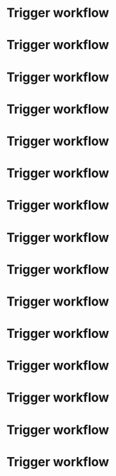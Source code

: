 # Trigger workflow
# Trigger workflow
# Trigger workflow
# Trigger workflow
# Trigger workflow
# Trigger workflow
# Trigger workflow
# Trigger workflow
# Trigger workflow
# Trigger workflow
# Trigger workflow
# Trigger workflow
# Trigger workflow
# Trigger workflow
# Trigger workflow
